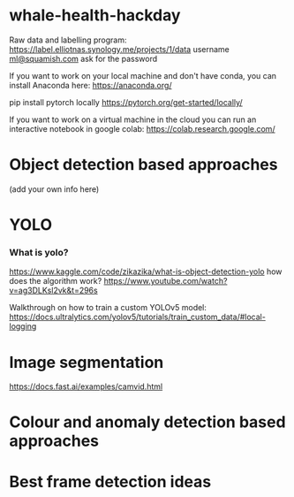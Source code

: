 # whale-health-hackday


Raw data and labelling program:
https://label.elliotnas.synology.me/projects/1/data
username ml@squamish.com
ask for the password

If you want to work on your local machine and don't have conda, you can install Anaconda here:
https://anaconda.org/

pip install pytorch locally
https://pytorch.org/get-started/locally/

If you want to work on a virtual machine in the cloud you can run an interactive notebook in google colab:
https://colab.research.google.com/





# Object detection based approaches

 (add your own info here)

# YOLO
### What is yolo?
https://www.kaggle.com/code/zikazika/what-is-object-detection-yolo
how does the algorithm work?
https://www.youtube.com/watch?v=ag3DLKsl2vk&t=296s


Walkthrough on how to train a custom YOLOv5 model:
https://docs.ultralytics.com/yolov5/tutorials/train_custom_data/#local-logging

# Image segmentation
https://docs.fast.ai/examples/camvid.html

# Colour and anomaly detection based approaches

# Best frame detection ideas
